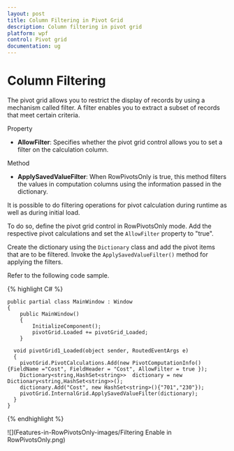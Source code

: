```yaml
---
layout: post
title: Column Filtering in Pivot Grid
description: Column filtering in pivot grid
platform: wpf
control: Pivot grid
documentation: ug
---
```


# Column Filtering

The pivot grid allows you to restrict the display of records by using a mechanism called filter. A filter enables you to extract a subset of records that meet certain criteria.

Property

* **AllowFilter**: Specifies whether the pivot grid control allows you to set a filter on the calculation column.

Method

* **ApplySavedValueFilter**: When RowPivotsOnly is true, this method filters the values in computation columns using the information passed in the dictionary.

It is possible to do filtering operations for pivot calculation during runtime as well as during initial load.

To do so, define the pivot grid control in RowPivotsOnly mode. Add the respective pivot calculations and set the `AllowFilter` property to "true".

Create the dictionary using the `Dictionary` class and add the pivot items that are to be filtered. Invoke the `ApplySavedValueFilter()` method for applying the filters.

Refer to the following code sample.

{% highlight C# %}

    public partial class MainWindow : Window
    {
        public MainWindow()
        {
            InitializeComponent();
            pivotGrid.Loaded += pivotGrid_Loaded;
        }

      void pivotGrid1_Loaded(object sender, RoutedEventArgs e)
      {
        pivotGrid.PivotCalculations.Add(new PivotComputationInfo(){FieldName ="Cost", FieldHeader = "Cost", AllowFilter = true });
        Dictionary<string,HashSet<string>>  dictionary = new Dictionary<string,HashSet<string>>();
        dictionary.Add("Cost", new HashSet<string>(){"701","230"});
        pivotGrid.InternalGrid.ApplySavedValueFilter(dictionary);
      }
    }

{% endhighlight %}

![](Features-in-RowPivotsOnly-images/Filtering Enable in RowPivotsOnly.png)